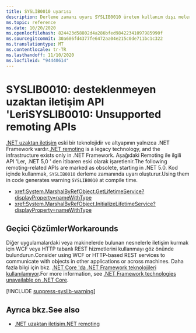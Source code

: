 ```yaml
---
title: SYSLIB0010 uyarısı
description: Derleme zamanı uyarı SYSLIB0010 üreten kullanım dışı meler hakkında bilgi edinin.
ms.topic: reference
ms.date: 10/20/2020
ms.openlocfilehash: 824423d58802d4a286bfed98422341097985990f
ms.sourcegitcommit: 30a686fd4377fe6472aa04e215c0de711bc1c322
ms.translationtype: MT
ms.contentlocale: tr-TR
ms.lasthandoff: 11/10/2020
ms.locfileid: "94440614"
---
```

# <a name="syslib0010-unsupported-remoting-apis"></a><span data-ttu-id="f9e51-103">SYSLIB0010: desteklenmeyen uzaktan iletişim API 'Leri</span><span class="sxs-lookup"><span data-stu-id="f9e51-103">SYSLIB0010: Unsupported remoting APIs</span></span>

<span data-ttu-id="f9e51-104">[.NET uzaktan iletişim](/previous-versions/dotnet/netframework-1.1/kwdt6w2k(v=vs.71)) eski bir teknolojidir ve altyapının yalnızca .NET Framework vardır.</span><span class="sxs-lookup"><span data-stu-id="f9e51-104">[.NET remoting](/previous-versions/dotnet/netframework-1.1/kwdt6w2k(v=vs.71)) is a legacy technology, and the infrastructure exists only in .NET Framework.</span></span> <span data-ttu-id="f9e51-105">Aşağıdaki Remoting ile ilgili API 'Ler, .NET 5,0 ' den itibaren eski olarak işaretlenir.</span><span class="sxs-lookup"><span data-stu-id="f9e51-105">The following remoting-related APIs are marked as obsolete, starting in .NET 5.0.</span></span> <span data-ttu-id="f9e51-106">Kod içinde kullanmak, `SYSLIB0010` derleme zamanında uyarı oluşturur.</span><span class="sxs-lookup"><span data-stu-id="f9e51-106">Using them in code generates warning `SYSLIB0010` at compile time.</span></span>

- <xref:System.MarshalByRefObject.GetLifetimeService?displayProperty=nameWithType>
- <xref:System.MarshalByRefObject.InitializeLifetimeService?displayProperty=nameWithType>

## <a name="workarounds"></a><span data-ttu-id="f9e51-107">Geçici Çözümler</span><span class="sxs-lookup"><span data-stu-id="f9e51-107">Workarounds</span></span>

<span data-ttu-id="f9e51-108">Diğer uygulamalardaki veya makinelerde bulunan nesnelerle iletişim kurmak için WCF veya HTTP tabanlı REST hizmetlerini kullanmayı göz önünde bulundurun.</span><span class="sxs-lookup"><span data-stu-id="f9e51-108">Consider using WCF or HTTP-based REST services to communicate with objects in other applications or across machines.</span></span> <span data-ttu-id="f9e51-109">Daha fazla bilgi için bkz. [.NET Core 'da .NET Framework teknolojileri kullanılamıyor](../porting/net-framework-tech-unavailable.md).</span><span class="sxs-lookup"><span data-stu-id="f9e51-109">For more information, see [.NET Framework technologies unavailable on .NET Core](../porting/net-framework-tech-unavailable.md).</span></span>

[!INCLUDE [suppress-syslib-warning](../../../includes/suppress-syslib-warning.md)]

## <a name="see-also"></a><span data-ttu-id="f9e51-110">Ayrıca bkz.</span><span class="sxs-lookup"><span data-stu-id="f9e51-110">See also</span></span>

- <span data-ttu-id="f9e51-111">[.NET uzaktan iletişim](/previous-versions/dotnet/netframework-1.1/kwdt6w2k(v=vs.71))</span><span class="sxs-lookup"><span data-stu-id="f9e51-111">[.NET remoting](/previous-versions/dotnet/netframework-1.1/kwdt6w2k(v=vs.71))</span></span>
